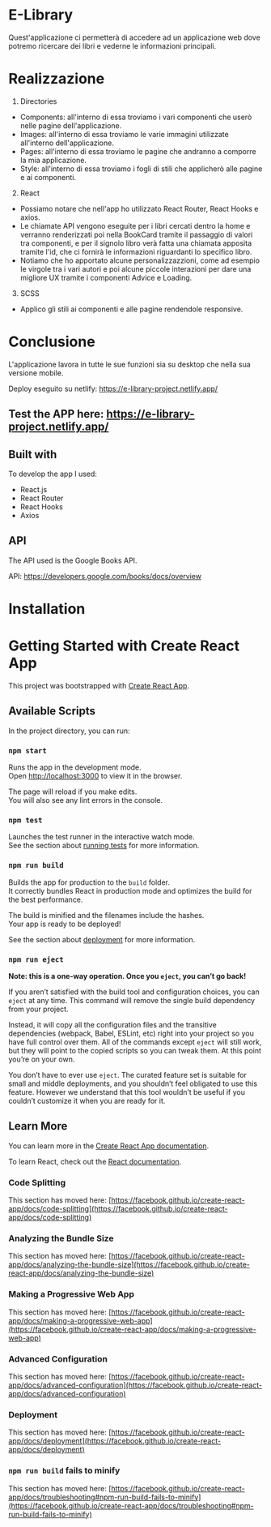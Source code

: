 # E-Library

Quest'applicazione ci permetterà di accedere ad un applicazione web dove potremo ricercare dei libri e vederne le informazioni principali.

# Realizzazione

1. Directories
  -  Components: all'interno di essa troviamo i vari componenti che userò nelle pagine dell'applicazione.
  -  Images: all'interno di essa troviamo le varie immagini utilizzate all'interno dell'applicazione.
  -  Pages: all'interno di essa troviamo le pagine che andranno a comporre la mia applicazione.
  -  Style: all'interno di essa troviamo i fogli di stili che applicherò alle pagine e ai componenti.
2. React
  -  Possiamo notare che nell'app ho utilizzato React Router, React Hooks e axios.
  -  Le chiamate API vengono eseguite per i libri cercati dentro la home e verranno renderizzati poi nella BookCard tramite il passaggio di valori tra componenti, e per il signolo libro verà fatta una chiamata apposita tramite l'id, che ci fornirà le informazioni riguardanti lo specifico libro.
  -  Notiamo che ho apportato alcune personalizzazzioni, come ad esempio le virgole tra i vari autori e poi alcune piccole interazioni per dare una migliore UX tramite i componenti Advice e Loading.
3. SCSS
  - Applico gli stili ai componenti e alle pagine rendendole responsive.
 
# Conclusione

L'applicazione lavora in tutte le sue funzioni sia su desktop che nella sua versione mobile.  

Deploy eseguito su netlify: https://e-library-project.netlify.app/

## Test the APP here: https://e-library-project.netlify.app/

## Built with
To develop the app I used:
- React.js
- React Router
- React Hooks
- Axios

## API
The API used is the Google Books API.

API: https://developers.google.com/books/docs/overview



# Installation
# Getting Started with Create React App

This project was bootstrapped with [Create React App](https://github.com/facebook/create-react-app).

## Available Scripts

In the project directory, you can run:

### `npm start`

Runs the app in the development mode.\
Open [http://localhost:3000](http://localhost:3000) to view it in the browser.

The page will reload if you make edits.\
You will also see any lint errors in the console.

### `npm test`

Launches the test runner in the interactive watch mode.\
See the section about [running tests](https://facebook.github.io/create-react-app/docs/running-tests) for more information.

### `npm run build`

Builds the app for production to the `build` folder.\
It correctly bundles React in production mode and optimizes the build for the best performance.

The build is minified and the filenames include the hashes.\
Your app is ready to be deployed!

See the section about [deployment](https://facebook.github.io/create-react-app/docs/deployment) for more information.

### `npm run eject`

**Note: this is a one-way operation. Once you `eject`, you can’t go back!**

If you aren’t satisfied with the build tool and configuration choices, you can `eject` at any time. This command will remove the single build dependency from your project.

Instead, it will copy all the configuration files and the transitive dependencies (webpack, Babel, ESLint, etc) right into your project so you have full control over them. All of the commands except `eject` will still work, but they will point to the copied scripts so you can tweak them. At this point you’re on your own.

You don’t have to ever use `eject`. The curated feature set is suitable for small and middle deployments, and you shouldn’t feel obligated to use this feature. However we understand that this tool wouldn’t be useful if you couldn’t customize it when you are ready for it.

## Learn More

You can learn more in the [Create React App documentation](https://facebook.github.io/create-react-app/docs/getting-started).

To learn React, check out the [React documentation](https://reactjs.org/).

### Code Splitting

This section has moved here: [https://facebook.github.io/create-react-app/docs/code-splitting](https://facebook.github.io/create-react-app/docs/code-splitting)

### Analyzing the Bundle Size

This section has moved here: [https://facebook.github.io/create-react-app/docs/analyzing-the-bundle-size](https://facebook.github.io/create-react-app/docs/analyzing-the-bundle-size)

### Making a Progressive Web App

This section has moved here: [https://facebook.github.io/create-react-app/docs/making-a-progressive-web-app](https://facebook.github.io/create-react-app/docs/making-a-progressive-web-app)

### Advanced Configuration

This section has moved here: [https://facebook.github.io/create-react-app/docs/advanced-configuration](https://facebook.github.io/create-react-app/docs/advanced-configuration)

### Deployment

This section has moved here: [https://facebook.github.io/create-react-app/docs/deployment](https://facebook.github.io/create-react-app/docs/deployment)

### `npm run build` fails to minify

This section has moved here: [https://facebook.github.io/create-react-app/docs/troubleshooting#npm-run-build-fails-to-minify](https://facebook.github.io/create-react-app/docs/troubleshooting#npm-run-build-fails-to-minify)
